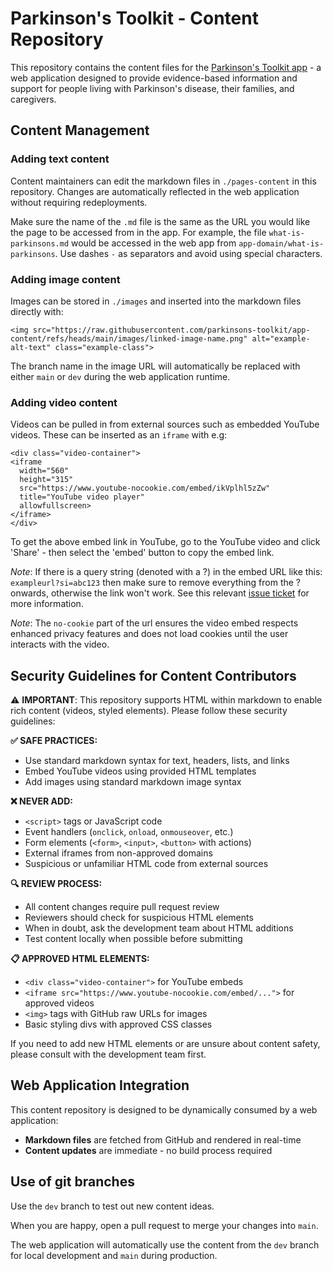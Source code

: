# Parkinson's Toolkit - Content Repository

This repository contains the content files for the [Parkinson's Toolkit app](https://github.com/parkinsons-toolkit/parkinsons-toolkit-app) - a web application designed to provide evidence-based information and support for people living with Parkinson's disease, their families, and caregivers.

## Content Management

### Adding text content

Content maintainers can edit the markdown files in `./pages-content` in this repository. Changes are automatically reflected in the web application without requiring redeployments.

Make sure the name of the `.md` file is the same as the URL you would like the page to be accessed from in the app. For example, the file `what-is-parkinsons.md` would be accessed in the web app from `app-domain/what-is-parkinsons`. Use dashes `-` as separators and avoid using special characters.

### Adding image content

Images can be stored in `./images` and inserted into the markdown files directly with:

`<img src="https://raw.githubusercontent.com/parkinsons-toolkit/app-content/refs/heads/main/images/linked-image-name.png" alt="example-alt-text" class="example-class">`

The branch name in the image URL will automatically be replaced with either `main` or `dev` during the web application runtime.

### Adding video content

Videos can be pulled in from external sources such as embedded YouTube videos. These can be inserted as an `iframe` with e.g:

```
<div class="video-container">
<iframe
  width="560"
  height="315"
  src="https://www.youtube-nocookie.com/embed/ikVplhl5zZw"
  title="YouTube video player"
  allowfullscreen>
</iframe>
</div>
```

To get the above embed link in YouTube, go to the YouTube video and click 'Share' - then select the 'embed' button to copy the embed link.

_Note_: If there is a query string (denoted with a ?) in the embed URL like this: `exampleurl?si=abc123` then make sure to remove everything from the ? onwards, otherwise the link won't work. See this relevant [issue ticket](https://github.com/parkinsons-toolkit/parkinsons-toolkit-app/issues/50#issuecomment-3159753051) for more information.

_Note_: The `no-cookie` part of the url ensures the video embed respects enhanced privacy features and does not load cookies until the user interacts with the video.

## Security Guidelines for Content Contributors

⚠️ **IMPORTANT**: This repository supports HTML within markdown to enable rich content (videos, styled elements). Please follow these security guidelines:

**✅ SAFE PRACTICES:**

- Use standard markdown syntax for text, headers, lists, and links
- Embed YouTube videos using provided HTML templates
- Add images using standard markdown image syntax

**❌ NEVER ADD:**

- `<script>` tags or JavaScript code
- Event handlers (`onclick`, `onload`, `onmouseover`, etc.)
- Form elements (`<form>`, `<input>`, `<button>` with actions)
- External iframes from non-approved domains
- Suspicious or unfamiliar HTML code from external sources

**🔍 REVIEW PROCESS:**

- All content changes require pull request review
- Reviewers should check for suspicious HTML elements
- When in doubt, ask the development team about HTML additions
- Test content locally when possible before submitting

**📋 APPROVED HTML ELEMENTS:**

- `<div class="video-container">` for YouTube embeds
- `<iframe src="https://www.youtube-nocookie.com/embed/...">` for approved videos
- `<img>` tags with GitHub raw URLs for images
- Basic styling divs with approved CSS classes

If you need to add new HTML elements or are unsure about content safety, please consult with the development team first.

## Web Application Integration

This content repository is designed to be dynamically consumed by a web application:

- **Markdown files** are fetched from GitHub and rendered in real-time
- **Content updates** are immediate - no build process required

## Use of git branches

Use the `dev` branch to test out new content ideas.

When you are happy, open a pull request to merge your changes into `main`.

The web application will automatically use the content from the `dev` branch for local development and `main` during production.
